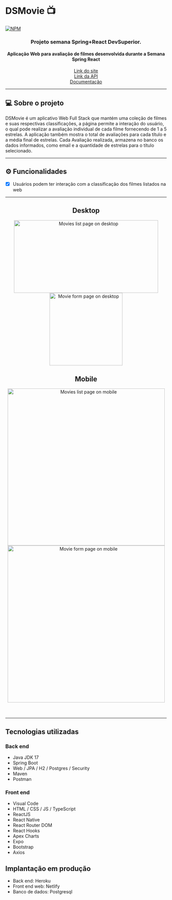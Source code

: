 
# DSMovie 📺
[![NPM](https://img.shields.io/npm/l/react)](https://github.com/Romariorfr/dsmovie/blob/master/LICENSE) 


<H3 align="center"> Projeto semana Spring+React DevSuperior.</H3>
<H4 align="center">Aplicação Web para avaliação de filmes desenvolvida durante a Semana Spring React</H4>

<p align="center">
  <a href="https://dsmovie-romariof.netlify.app">Link do site</a><br>
  <a href="https://romario-dsmovie.herokuapp.com">Link da API</a><br>
  <a href="https://romario-dsmovie.herokuapp.com">Documentação</a>
</p>

---

## 💻 Sobre o projeto
DSMovie é um aplicativo Web Full Stack que mantém uma coleção de filmes e suas respectivas classificações, a página permite a interação do usuário, o qual pode realizar a avaliação individual de cada filme fornecendo de 1 a 5 estrelas. A aplicação também mostra o total de avaliações para cada título e a média final de estrelas. Cada Avaliação realizada, armazena no banco os dados informados, como email e a quantidade de estrelas para o título selecionado.

---

## ⚙️ Funcionalidades

- [x] Usuários podem ter interação com a classificação dos filmes listados na web
---



<div align="center">
  <h2>Desktop</h2>
  <img height="227.46" width="450" src="https://github.com/Romariorfr/projeto_dsmovie/blob/master/frontend/assets/dsmovie-pc.png" alt="Movies list page on desktop"/>
  <img height="227.46" src="https://github.com/Romariorfr/projeto_dsmovie/blob/master/frontend/assets/dsmovie-card.jpg" alt="Movie form page on desktop"/>
</div>


<div align="center">
  <h2>Mobile</h2>
  <img height="491" src="https://github.com/Romariorfr/dsmovie/blob/master/frontend/assets/dsmovie-mobile2.jpeg" alt="Movies list page on mobile" />
  <img height="491" src="https://github.com/Romariorfr/dsmovie/blob/master/frontend/assets/dsmovie-mobile.jpg" alt="Movie form page on mobile" />
</div>
<br><br>


---


## Tecnologias utilizadas
### Back end
- Java JDK 17
- Spring Boot
- Web / JPA / H2 / Postgres / Security
- Maven
- Postman

### Front end
- Visual Code
- HTML / CSS / JS / TypeScript
- ReactJS
- React Native
- React Router DOM
- React Hooks 
- Apex Charts
- Expo
- Bootstrap
- Axios
## Implantação em produção
- Back end: Heroku
- Front end web: Netlify
- Banco de dados: Postgresql








